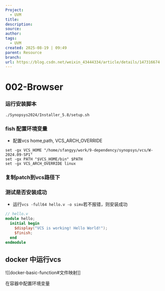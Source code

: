 ```yaml
---
Project:
  - UVM
title:
description:
source:
author:
tags:
  - UVM
created: 2025-08-19 | 09:49
parent: Resource
branch:
url: https://blog.csdn.net/weixin_43444334/article/details/147316674
---
```

# 002-Browser
### 运行安装脚本
```
./Synopsys2024/Installer_5.8/setup.sh

```
### fish 配置环境变量
- 配置vcs home,path, VCS_ARCH_OVERRIDE 
```
set -gx VCS_HOME "/home/sfangyy/work/9-dependency/synopsys/vcs/W-2024.09-SP1"
set -gx PATH "$VCS_HOME/bin" $PATH
set -gx VCS_ARCH_OVERRIDE linux
```

### 复制patch到vcs路径下


### 测试是否安装成功
- 运行`vcs -full64 hello.v -o simv`若不报错，则安装成功
```verilog 
// hello.v
module hello;
  initial begin
    $display("VCS is working! Hello World!");
    $finish;
  end
endmodule
```


## docker 中运行vcs

![[docker-basic-function#文件映射]]

在容器中配置环境变量


